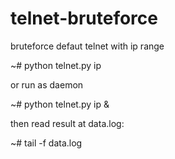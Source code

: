 # telnet-bruteforce
bruteforce defaut telnet with ip range

~# python telnet.py ip

or run as daemon

~# python telnet.py ip &

then read result at data.log:

~# tail -f data.log

